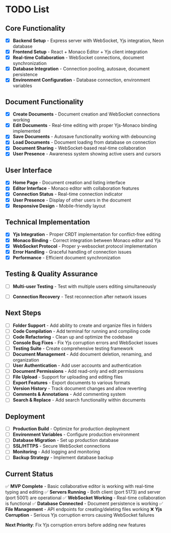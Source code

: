 
# TODO List

## Core Functionality
- [x] **Backend Setup** - Express server with WebSocket, Yjs integration, Neon database
- [x] **Frontend Setup** - React + Monaco Editor + Yjs client integration
- [x] **Real-time Collaboration** - WebSocket connections, document synchronization
- [x] **Database Integration** - Connection pooling, autosave, document persistence
- [x] **Environment Configuration** - Database connection, environment variables

## Document Functionality
- [x] **Create Documents** - Document creation and WebSocket connections working
- [x] **Edit Documents** - Real-time editing with proper Yjs-Monaco binding implemented
- [x] **Save Documents** - Autosave functionality working with debouncing
- [x] **Load Documents** - Document loading from database on connection
- [x] **Document Sharing** - WebSocket-based real-time collaboration
- [x] **User Presence** - Awareness system showing active users and cursors

## User Interface
- [x] **Home Page** - Document creation and listing interface
- [x] **Editor Interface** - Monaco editor with collaboration features
- [x] **Connection Status** - Real-time connection indicator
- [x] **User Presence** - Display of other users in the document
- [x] **Responsive Design** - Mobile-friendly layout

## Technical Implementation
- [x] **Yjs Integration** - Proper CRDT implementation for conflict-free editing
- [x] **Monaco Binding** - Correct integration between Monaco editor and Yjs
- [x] **WebSocket Protocol** - Proper y-websocket protocol implementation
- [x] **Error Handling** - Graceful handling of connection issues
- [x] **Performance** - Efficient document synchronization

## Testing & Quality Assurance
- [ ] **Multi-user Testing** - Test with multiple users editing simultaneously
- [ ] **Connection Recovery** - Test reconnection after network issues



## Next Steps
- [ ] **Folder Support** - Add ability to create and organize files in folders
- [ ] **Code Compilation** - Add terminal for running and compiling code
- [ ] **Code Refactoring** - Clean up and optimize the codebase
- [ ] **Console Bug Fixes** - Fix Yjs corruption errors and WebSocket issues
- [ ] **Testing Suite** - Create comprehensive testing framework
- [ ] **Document Management** - Add document deletion, renaming, and organization
- [ ] **User Authentication** - Add user accounts and authentication
- [ ] **Document Permissions** - Add read-only and edit permissions
- [ ] **File Upload** - Support for uploading and editing files
- [ ] **Export Features** - Export documents to various formats
- [ ] **Version History** - Track document changes and allow reverting
- [ ] **Comments & Annotations** - Add commenting system
- [ ] **Search & Replace** - Add search functionality within documents

## Deployment
- [ ] **Production Build** - Optimize for production deployment
- [ ] **Environment Variables** - Configure production environment
- [ ] **Database Migration** - Set up production database
- [ ] **SSL/HTTPS** - Secure WebSocket connections
- [ ] **Monitoring** - Add logging and monitoring
- [ ] **Backup Strategy** - Implement database backup

## Current Status
✅ **MVP Complete** - Basic collaborative editor is working with real-time typing and editing
✅ **Servers Running** - Both client (port 5173) and server (port 5001) are operational
✅ **WebSocket Working** - Real-time collaboration is functional
✅ **Database Connected** - Document persistence is working
✅ **File Management** - API endpoints for creating/deleting files working
❌ **Yjs Corruption** - Serious Yjs corruption errors causing WebSocket failures

**Next Priority**: Fix Yjs corruption errors before adding new features

